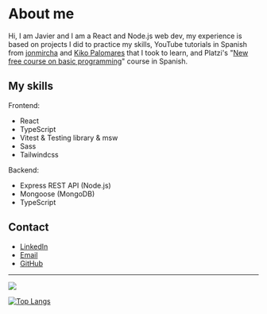 # About me

Hi, I am Javier and I am a React and Node.js web dev, my experience is based on projects I did to practice my skills, YouTube tutorials in Spanish from [jonmircha](https://www.youtube.com/@jonmircha) and [Kiko Palomares](https://www.youtube.com/@kikopalomares) that I took to learn, and Platzi's "[New free course on basic programming](https://platzi.com/cursos/programacion-basica/)" course in Spanish.



## My skills

Frontend:

- React
- TypeScript
- Vitest & Testing library & msw
- Sass
- Tailwindcss

Backend:

- Express REST API (Node.js)
- Mongoose (MongoDB)
- TypeScript

## Contact

- [LinkedIn](https://www.linkedin.com/in/spring-jsx1/)
- [Email](mailto:devjavicont@gmail.com)
- [GitHub](https://github.com/javaweb27/)

---

<picture>
<source 
  srcset="https://github-readme-stats.vercel.app/api?username=javaweb27&show_icons=true&theme=dark"
  media="(prefers-color-scheme: dark)"
/>
<source
  srcset="https://github-readme-stats.vercel.app/api?username=javaweb27&show_icons=true"
  media="(prefers-color-scheme: light), (prefers-color-scheme: no-preference)"
/>
<img src="https://github-readme-stats.vercel.app/api?username=javaweb27&show_icons=true" />
</picture>

[![Top Langs](https://github-readme-stats.vercel.app/api/top-langs/?username=javaweb27&theme=dracula)](https://github.com/javaweb27/github-readme-stats)
